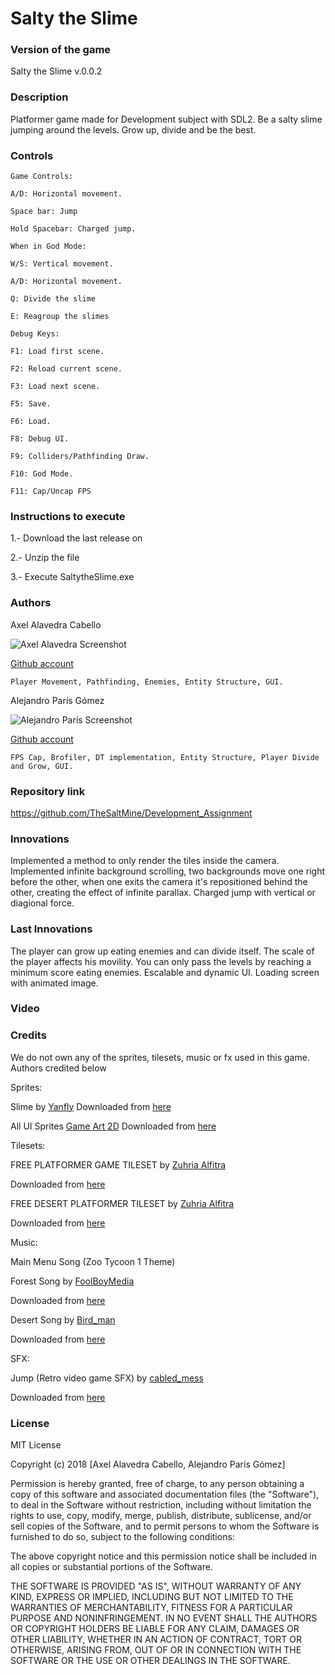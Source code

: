﻿# Salty the Slime

### Version of the game
Salty the Slime v.0.0.2

### Description
Platformer game made for Development subject with SDL2.
Be a salty slime jumping around the levels.
Grow up, divide and be the best.

### Controls
	Game Controls:
	
	A/D: Horizontal movement.

	Space bar: Jump

	Hold Spacebar: Charged jump.
	
	When in God Mode:
	
	W/S: Vertical movement.
	
	A/D: Horizontal movement.
	
	Q: Divide the slime
	
	E: Reagroup the slimes
	
	Debug Keys:
	
	F1: Load first scene.

	F2: Reload current scene.

	F3: Load next scene.

	F5: Save.

	F6: Load.
	
	F8: Debug UI.

	F9: Colliders/Pathfinding Draw.

	F10: God Mode.
	
	F11: Cap/Uncap FPS

### Instructions to execute

1.- Download the last release on

2.- Unzip the file

3.- Execute SaltytheSlime.exe

### Authors
Axel Alavedra Cabello

![Axel Alavedra Screenshot](https://raw.githubusercontent.com/AlmaCeax/ProjectI-AlmaCeax/master/Wiki/0.Home/axel.jpg)

[Github account](https://github.com/AxelAlavedra)

	Player Movement, Pathfinding, Enemies, Entity Structure, GUI.

Alejandro París Gómez

![Alejandro París Screenshot](https://raw.githubusercontent.com/AlmaCeax/ProjectI-AlmaCeax/master/Wiki/0.Home/alejandro.jpg)

[Github account](https://github.com/AlejandroParis)

	FPS Cap, Brofiler, DT implementation, Entity Structure, Player Divide and Grow, GUI.

### Repository link

https://github.com/TheSaltMine/Development_Assignment

### Innovations

Implemented a method to only render the tiles inside the camera.
Implemented infinite background scrolling, two backgrounds move one right before the other, 
when one exits the camera it's repositioned behind the other, creating the effect of infinite parallax.
Charged jump with vertical or diagional force.

### Last Innovations

The player can grow up eating enemies and can divide itself.
The scale of the player affects his movility.
You can only pass the levels by reaching a minimum score eating enemies.
Escalable and dynamic UI.
Loading screen with animated image.

### Video


### Credits

We do not own any of the sprites, tilesets, music or fx used in this game. Authors credited below

Sprites: 
	
Slime by [Yanfly](http://yanfly.moe/)
Downloaded from [here](http://yanfly.moe/wp-content/uploads/2015/12/Slime1_1.png)

All UI Sprites [Game Art 2D](https://www.gameart2d.com/)
Downloaded from [here](https://www.gameart2d.com/free-fantasy-game-gui.html)

Tilesets: 

FREE PLATFORMER GAME TILESET by [Zuhria Alfitra](https://www.gameart2d.com/)

Downloaded from [here](https://www.gameart2d.com/free-platformer-game-tileset.html)
	
FREE DESERT PLATFORMER TILESET by [Zuhria Alfitra](https://www.gameart2d.com/)

Downloaded from [here](https://www.gameart2d.com/free-desert-platformer-tileset.html)

Music: 

Main Menu Song (Zoo Tycoon 1 Theme)

Forest Song by [FoolBoyMedia](https://freesound.org/people/FoolBoyMedia/)

Downloaded from [here](https://freesound.org/people/FoolBoyMedia/sounds/219017/)

Desert Song by [Bird_man](https://freesound.org/people/Bird_man/)

Downloaded from [here](https://freesound.org/people/Bird_man/sounds/401795/)

SFX: 

Jump (Retro video game SFX) by [cabled_mess](https://freesound.org/people/cabled_mess/)

Downloaded from [here](https://freesound.org/people/cabled_mess/sounds/350900/)

### License

MIT License

Copyright (c) 2018 [Axel Alavedra Cabello, Alejandro París Gómez]

Permission is hereby granted, free of charge, to any person obtaining a copy
of this software and associated documentation files (the "Software"), to deal
in the Software without restriction, including without limitation the rights
to use, copy, modify, merge, publish, distribute, sublicense, and/or sell
copies of the Software, and to permit persons to whom the Software is
furnished to do so, subject to the following conditions:

The above copyright notice and this permission notice shall be included in all
copies or substantial portions of the Software.

THE SOFTWARE IS PROVIDED "AS IS", WITHOUT WARRANTY OF ANY KIND, EXPRESS OR
IMPLIED, INCLUDING BUT NOT LIMITED TO THE WARRANTIES OF MERCHANTABILITY,
FITNESS FOR A PARTICULAR PURPOSE AND NONINFRINGEMENT. IN NO EVENT SHALL THE
AUTHORS OR COPYRIGHT HOLDERS BE LIABLE FOR ANY CLAIM, DAMAGES OR OTHER
LIABILITY, WHETHER IN AN ACTION OF CONTRACT, TORT OR OTHERWISE, ARISING FROM,
OUT OF OR IN CONNECTION WITH THE SOFTWARE OR THE USE OR OTHER DEALINGS IN THE
SOFTWARE.
